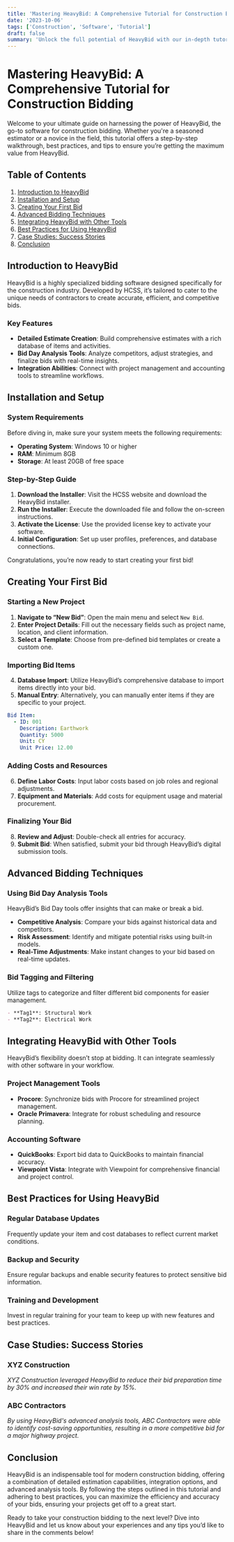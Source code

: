 ```yaml
---
title: 'Mastering HeavyBid: A Comprehensive Tutorial for Construction Bidding'
date: '2023-10-06'
tags: ['Construction', 'Software', 'Tutorial']
draft: false
summary: 'Unlock the full potential of HeavyBid with our in-depth tutorial that covers everything from installation to advanced bidding strategies for construction projects.'
---
```


# Mastering HeavyBid: A Comprehensive Tutorial for Construction Bidding

Welcome to your ultimate guide on harnessing the power of HeavyBid, the go-to software for construction bidding. Whether you're a seasoned estimator or a novice in the field, this tutorial offers a step-by-step walkthrough, best practices, and tips to ensure you’re getting the maximum value from HeavyBid.

## Table of Contents

1. [Introduction to HeavyBid](#introduction-to-heavybid)
2. [Installation and Setup](#installation-and-setup)
3. [Creating Your First Bid](#creating-your-first-bid)
4. [Advanced Bidding Techniques](#advanced-bidding-techniques)
5. [Integrating HeavyBid with Other Tools](#integrating-heavybid-with-other-tools)
6. [Best Practices for Using HeavyBid](#best-practices-for-using-heavybid)
7. [Case Studies: Success Stories](#case-studies-success-stories)
8. [Conclusion](#conclusion)

## Introduction to HeavyBid

HeavyBid is a highly specialized bidding software designed specifically for the construction industry. Developed by HCSS, it’s tailored to cater to the unique needs of contractors to create accurate, efficient, and competitive bids.

### Key Features

- **Detailed Estimate Creation**: Build comprehensive estimates with a rich database of items and activities.
- **Bid Day Analysis Tools**: Analyze competitors, adjust strategies, and finalize bids with real-time insights.
- **Integration Abilities**: Connect with project management and accounting tools to streamline workflows.

## Installation and Setup

### System Requirements

Before diving in, make sure your system meets the following requirements:

- **Operating System**: Windows 10 or higher
- **RAM**: Minimum 8GB
- **Storage**: At least 20GB of free space

### Step-by-Step Guide

1. **Download the Installer**: Visit the HCSS website and download the HeavyBid installer.
2. **Run the Installer**: Execute the downloaded file and follow the on-screen instructions.
3. **Activate the License**: Use the provided license key to activate your software.
4. **Initial Configuration**: Set up user profiles, preferences, and database connections.

Congratulations, you’re now ready to start creating your first bid!

## Creating Your First Bid

### Starting a New Project

1. **Navigate to “New Bid”**: Open the main menu and select `New Bid`.
2. **Enter Project Details**: Fill out the necessary fields such as project name, location, and client information.
3. **Select a Template**: Choose from pre-defined bid templates or create a custom one.

### Importing Bid Items

4. **Database Import**: Utilize HeavyBid’s comprehensive database to import items directly into your bid.
5. **Manual Entry**: Alternatively, you can manually enter items if they are specific to your project.

```yaml
Bid Item:
  - ID: 001
    Description: Earthwork
    Quantity: 5000
    Unit: CY
    Unit Price: 12.00
```

### Adding Costs and Resources

6. **Define Labor Costs**: Input labor costs based on job roles and regional adjustments.
7. **Equipment and Materials**: Add costs for equipment usage and material procurement.

### Finalizing Your Bid

8. **Review and Adjust**: Double-check all entries for accuracy.
9. **Submit Bid**: When satisfied, submit your bid through HeavyBid’s digital submission tools.

## Advanced Bidding Techniques

### Using Bid Day Analysis Tools

HeavyBid’s Bid Day tools offer insights that can make or break a bid.

- **Competitive Analysis**: Compare your bids against historical data and competitors.
- **Risk Assessment**: Identify and mitigate potential risks using built-in models.
- **Real-Time Adjustments**: Make instant changes to your bid based on real-time updates.

### Bid Tagging and Filtering

Utilize tags to categorize and filter different bid components for easier management.

```markdown
- **Tag1**: Structural Work
- **Tag2**: Electrical Work
```

## Integrating HeavyBid with Other Tools

HeavyBid’s flexibility doesn’t stop at bidding. It can integrate seamlessly with other software in your workflow.

### Project Management Tools

- **Procore**: Synchronize bids with Procore for streamlined project management.
- **Oracle Primavera**: Integrate for robust scheduling and resource planning.

### Accounting Software

- **QuickBooks**: Export bid data to QuickBooks to maintain financial accuracy.
- **Viewpoint Vista**: Integrate with Viewpoint for comprehensive financial and project control.

## Best Practices for Using HeavyBid

### Regular Database Updates

Frequently update your item and cost databases to reflect current market conditions.

### Backup and Security

Ensure regular backups and enable security features to protect sensitive bid information.

### Training and Development

Invest in regular training for your team to keep up with new features and best practices.

## Case Studies: Success Stories

### XYZ Construction

*XYZ Construction leveraged HeavyBid to reduce their bid preparation time by 30% and increased their win rate by 15%.*

### ABC Contractors

*By using HeavyBid's advanced analysis tools, ABC Contractors were able to identify cost-saving opportunities, resulting in a more competitive bid for a major highway project.*

## Conclusion

HeavyBid is an indispensable tool for modern construction bidding, offering a combination of detailed estimation capabilities, integration options, and advanced analysis tools. By following the steps outlined in this tutorial and adhering to best practices, you can maximize the efficiency and accuracy of your bids, ensuring your projects get off to a great start.

Ready to take your construction bidding to the next level? Dive into HeavyBid and let us know about your experiences and any tips you’d like to share in the comments below!